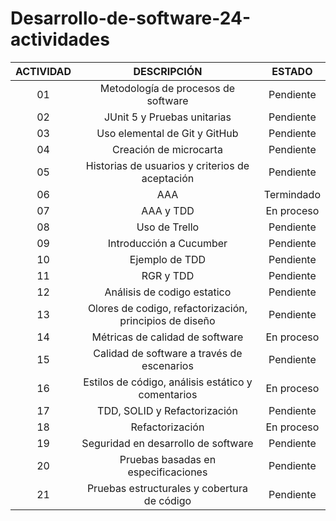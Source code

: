 # Desarrollo-de-software-24-actividades

| ACTIVIDAD  |               DESCRIPCIÓN                          |                 ESTADO                      |
| :-: | :-------------------------------------------------------: | :-----------------------------------------: |
|  01 | Metodología de procesos de software                       |               Pendiente                     |  
|  02 | JUnit 5 y Pruebas unitarias                               |               Pendiente                     |  
|  03 | Uso elemental de Git y GitHub                             |               Pendiente                     |  
|  04 | Creación de microcarta                                    |               Pendiente                     |  
|  05 | Historias de usuarios y criterios de aceptación           |               Pendiente                     |  
|  06 | AAA	                                                      |               Termindado                    |  
|  07 | AAA y TDD	                                                |               En proceso                    |  
|  08 | Uso de Trello	                                            |               Pendiente                     |  
|  09 | Introducción a Cucumber		                                |               Pendiente                     |  
|  10 | Ejemplo de TDD                                            |               Pendiente                     |  
|  11 | RGR y TDD	                                                |               Pendiente                     |
|  12 | Análisis de codigo estatico	                              |               Pendiente                     |
|  13 | Olores de codigo, refactorización, principios de diseño   |               Pendiente                     |
|  14 | Métricas de calidad de software				                    |               En proceso                    |
|  15 | Calidad de software a través de escenarios                |               Pendiente                     |
|  16 | Estilos de código, análisis estático y comentarios        |               En proceso                    |
|  17 | TDD, SOLID y Refactorización                              |               Pendiente                     |
|  18 | Refactorización                                           |               En proceso                    |
|  19 | Seguridad en desarrollo de software                       |               Pendiente                     |
|  20 | Pruebas basadas en especificaciones                       |               Pendiente                     |
|  21 | Pruebas estructurales y cobertura de código               |               Pendiente                     |



